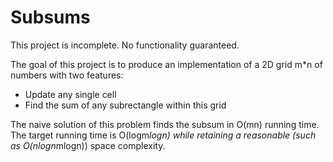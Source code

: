 Subsums
=======

This project is incomplete. No functionality guaranteed.

The goal of this project is to produce an implementation of a 2D grid m*n of numbers with two features:

- Update any single cell
- Find the sum of any subrectangle within this grid

The naive solution of this problem finds the subsum in O(mn) running time. The target running time is O(logm*logn) while retaining a reasonable (such as O(nlogn*mlogn)) space complexity.

